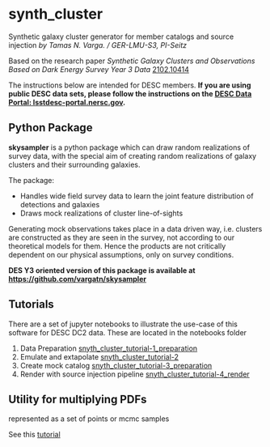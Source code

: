 # synth_cluster

Synthetic galaxy cluster generator for member catalogs and source injection *by Tamas N. Varga. / GER-LMU-S3, PI-Seitz*

Based on the research paper *Synthetic Galaxy Clusters and Observations Based on Dark Energy Survey Year 3 Data* [2102.10414](https://arxiv.org/abs/2102.10414)

The instructions below are intended for DESC members.
**If you are using public DESC data sets, please follow the instructions on the [DESC Data Portal: lsstdesc-portal.nersc.gov](https://lsstdesc-portal.nersc.gov/).**

## Python Package

**skysampler** is a python package which can draw random realizations of survey data, with the special aim
of creating random realizations of galaxy clusters and their surrounding galaxies.

The package:

* Handles wide field survey data to learn the joint feature distribution of detections and galaxies
* Draws mock realizations of cluster line-of-sights

Generating mock observations takes place in a data driven way, i.e. clusters are constructed as they are seen in
the survey, not according to our theoretical models for them. Hence the products are not critically dependent
on our physical assumptions, only on survey conditions.

**DES Y3 oriented version of this package is available at https://github.com/vargatn/skysampler**

## Tutorials

There are a set of jupyter notebooks to illustrate the use-case of this software for DESC DC2 data. These are located in the notebooks folder

1) Data Preparation [snyth_cluster_tutorial-1_preparation](notebooks/synth_cluster_tutorial-1_preparation.ipynb)
2) Emulate and extapolate [snyth_cluster_tutorial-2](notebooks/synth_cluster_tutorial-2.ipynb)
3) Create mock catalog [snyth_cluster_tutorial-3_preparation](notebooks/synth_cluster_tutorial-3_generation.ipynb)
4) Render with source injection pipeline [snyth_cluster_tutorial-4_render](notebooks/snyth_cluster_tutorial-4_render.ipynb)

## Utility for multiplying PDFs
represented as a set of points or mcmc samples

See this  [tutorial](notebooks/multiply/Multiply_likelihood_in_chain_PART-1.ipynb)
